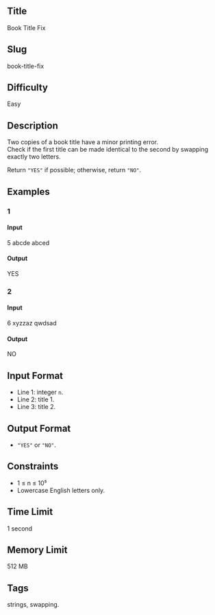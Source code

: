 ## Title

Book Title Fix

## Slug

book-title-fix

## Difficulty

Easy

## Description

Two copies of a book title have a minor printing error.  
Check if the first title can be made identical to the second by swapping exactly two letters.

Return `"YES"` if possible; otherwise, return `"NO"`.

## Examples

### 1

#### Input

5
abcde
abced

#### Output
YES

### 2

#### Input

6
xyzzaz
qwdsad

#### Output
NO

## Input Format  

- Line 1: integer `n`.  
- Line 2: title 1.  
- Line 3: title 2.

## Output Format  

- `"YES"` or `"NO"`.

## Constraints  

- 1 ≤ n ≤ 10⁵  
- Lowercase English letters only.  

## Time Limit

1 second

## Memory Limit

512 MB

## Tags

strings, swapping.
